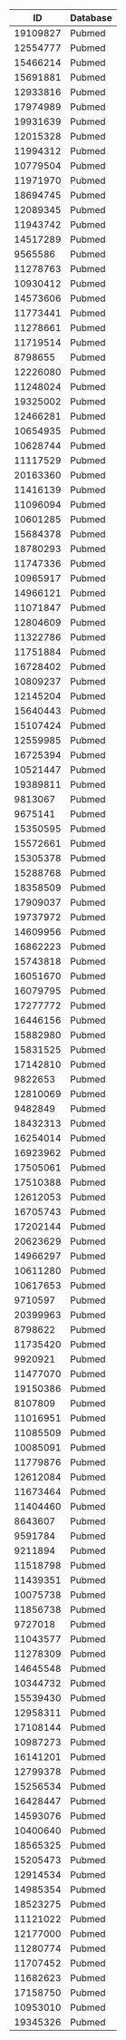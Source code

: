 | ID | Database |
| ---- | ---- |
| 19109827 | Pubmed |
| 12554777 | Pubmed |
| 15466214 | Pubmed |
| 15691881 | Pubmed |
| 12933816 | Pubmed |
| 17974989 | Pubmed |
| 19931639 | Pubmed |
| 12015328 | Pubmed |
| 11994312 | Pubmed |
| 10779504 | Pubmed |
| 11971970 | Pubmed |
| 18694745 | Pubmed |
| 12089345 | Pubmed |
| 11943742 | Pubmed |
| 14517289 | Pubmed |
| 9565586 | Pubmed |
| 11278763 | Pubmed |
| 10930412 | Pubmed |
| 14573606 | Pubmed |
| 11773441 | Pubmed |
| 11278661 | Pubmed |
| 11719514 | Pubmed |
| 8798655 | Pubmed |
| 12226080 | Pubmed |
| 11248024 | Pubmed |
| 19325002 | Pubmed |
| 12466281 | Pubmed |
| 10654935 | Pubmed |
| 10628744 | Pubmed |
| 11117529 | Pubmed |
| 20163360 | Pubmed |
| 11416139 | Pubmed |
| 11096094 | Pubmed |
| 10601285 | Pubmed |
| 15684378 | Pubmed |
| 18780293 | Pubmed |
| 11747336 | Pubmed |
| 10965917 | Pubmed |
| 14966121 | Pubmed |
| 11071847 | Pubmed |
| 12804609 | Pubmed |
| 11322786 | Pubmed |
| 11751884 | Pubmed |
| 16728402 | Pubmed |
| 10809237 | Pubmed |
| 12145204 | Pubmed |
| 15640443 | Pubmed |
| 15107424 | Pubmed |
| 12559985 | Pubmed |
| 16725394 | Pubmed |
| 10521447 | Pubmed |
| 19389811 | Pubmed |
| 9813067 | Pubmed |
| 9675141 | Pubmed |
| 15350595 | Pubmed |
| 15572661 | Pubmed |
| 15305378 | Pubmed |
| 15288768 | Pubmed |
| 18358509 | Pubmed |
| 17909037 | Pubmed |
| 19737972 | Pubmed |
| 14609956 | Pubmed |
| 16862223 | Pubmed |
| 15743818 | Pubmed |
| 16051670 | Pubmed |
| 16079795 | Pubmed |
| 17277772 | Pubmed |
| 16446156 | Pubmed |
| 15882980 | Pubmed |
| 15831525 | Pubmed |
| 17142810 | Pubmed |
| 9822653 | Pubmed |
| 12810069 | Pubmed |
| 9482849 | Pubmed |
| 18432313 | Pubmed |
| 16254014 | Pubmed |
| 16923962 | Pubmed |
| 17505061 | Pubmed |
| 17510388 | Pubmed |
| 12612053 | Pubmed |
| 16705743 | Pubmed |
| 17202144 | Pubmed |
| 20623629 | Pubmed |
| 14966297 | Pubmed |
| 10611280 | Pubmed |
| 10617653 | Pubmed |
| 9710597 | Pubmed |
| 20399963 | Pubmed |
| 8798622 | Pubmed |
| 11735420 | Pubmed |
| 9920921 | Pubmed |
| 11477070 | Pubmed |
| 19150386 | Pubmed |
| 8107809 | Pubmed |
| 11016951 | Pubmed |
| 11085509 | Pubmed |
| 10085091 | Pubmed |
| 11779876 | Pubmed |
| 12612084 | Pubmed |
| 11673464 | Pubmed |
| 11404460 | Pubmed |
| 8643607 | Pubmed |
| 9591784 | Pubmed |
| 9211894 | Pubmed |
| 11518798 | Pubmed |
| 11439351 | Pubmed |
| 10075738 | Pubmed |
| 11856738 | Pubmed |
| 9727018 | Pubmed |
| 11043577 | Pubmed |
| 11278309 | Pubmed |
| 14645548 | Pubmed |
| 10344732 | Pubmed |
| 15539430 | Pubmed |
| 12958311 | Pubmed |
| 17108144 | Pubmed |
| 10987273 | Pubmed |
| 16141201 | Pubmed |
| 12799378 | Pubmed |
| 15256534 | Pubmed |
| 16428447 | Pubmed |
| 14593076 | Pubmed |
| 10400640 | Pubmed |
| 18565325 | Pubmed |
| 15205473 | Pubmed |
| 12914534 | Pubmed |
| 14985354 | Pubmed |
| 18523275 | Pubmed |
| 11121022 | Pubmed |
| 12177000 | Pubmed |
| 11280774 | Pubmed |
| 11707452 | Pubmed |
| 11682623 | Pubmed |
| 17158750 | Pubmed |
| 10953010 | Pubmed |
| 19345326 | Pubmed |
